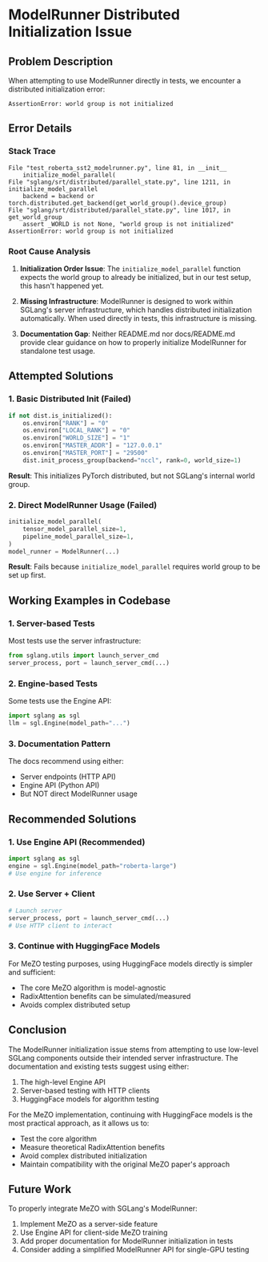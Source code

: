 # ModelRunner Distributed Initialization Issue

## Problem Description
When attempting to use ModelRunner directly in tests, we encounter a distributed initialization error:
```
AssertionError: world group is not initialized
```

## Error Details

### Stack Trace
```
File "test_roberta_sst2_modelrunner.py", line 81, in __init__
    initialize_model_parallel(
File "sglang/srt/distributed/parallel_state.py", line 1211, in initialize_model_parallel
    backend = backend or torch.distributed.get_backend(get_world_group().device_group)
File "sglang/srt/distributed/parallel_state.py", line 1017, in get_world_group
    assert _WORLD is not None, "world group is not initialized"
AssertionError: world group is not initialized
```

### Root Cause Analysis

1. **Initialization Order Issue**: The `initialize_model_parallel` function expects the world group to already be initialized, but in our test setup, this hasn't happened yet.

2. **Missing Infrastructure**: ModelRunner is designed to work within SGLang's server infrastructure, which handles distributed initialization automatically. When used directly in tests, this infrastructure is missing.

3. **Documentation Gap**: Neither README.md nor docs/README.md provide clear guidance on how to properly initialize ModelRunner for standalone test usage.

## Attempted Solutions

### 1. Basic Distributed Init (Failed)
```python
if not dist.is_initialized():
    os.environ["RANK"] = "0"
    os.environ["LOCAL_RANK"] = "0"
    os.environ["WORLD_SIZE"] = "1"
    os.environ["MASTER_ADDR"] = "127.0.0.1"
    os.environ["MASTER_PORT"] = "29500"
    dist.init_process_group(backend="nccl", rank=0, world_size=1)
```
**Result**: This initializes PyTorch distributed, but not SGLang's internal world group.

### 2. Direct ModelRunner Usage (Failed)
```python
initialize_model_parallel(
    tensor_model_parallel_size=1,
    pipeline_model_parallel_size=1,
)
model_runner = ModelRunner(...)
```
**Result**: Fails because `initialize_model_parallel` requires world group to be set up first.

## Working Examples in Codebase

### 1. Server-based Tests
Most tests use the server infrastructure:
```python
from sglang.utils import launch_server_cmd
server_process, port = launch_server_cmd(...)
```

### 2. Engine-based Tests
Some tests use the Engine API:
```python
import sglang as sgl
llm = sgl.Engine(model_path="...")
```

### 3. Documentation Pattern
The docs recommend using either:
- Server endpoints (HTTP API)
- Engine API (Python API)
- But NOT direct ModelRunner usage

## Recommended Solutions

### 1. Use Engine API (Recommended)
```python
import sglang as sgl
engine = sgl.Engine(model_path="roberta-large")
# Use engine for inference
```

### 2. Use Server + Client
```python
# Launch server
server_process, port = launch_server_cmd(...)
# Use HTTP client to interact
```

### 3. Continue with HuggingFace Models
For MeZO testing purposes, using HuggingFace models directly is simpler and sufficient:
- The core MeZO algorithm is model-agnostic
- RadixAttention benefits can be simulated/measured
- Avoids complex distributed setup

## Conclusion

The ModelRunner initialization issue stems from attempting to use low-level SGLang components outside their intended server infrastructure. The documentation and existing tests suggest using either:
1. The high-level Engine API
2. Server-based testing with HTTP clients
3. HuggingFace models for algorithm testing

For the MeZO implementation, continuing with HuggingFace models is the most practical approach, as it allows us to:
- Test the core algorithm
- Measure theoretical RadixAttention benefits
- Avoid complex distributed initialization
- Maintain compatibility with the original MeZO paper's approach

## Future Work

To properly integrate MeZO with SGLang's ModelRunner:
1. Implement MeZO as a server-side feature
2. Use Engine API for client-side MeZO training
3. Add proper documentation for ModelRunner initialization in tests
4. Consider adding a simplified ModelRunner API for single-GPU testing